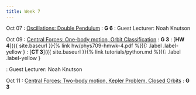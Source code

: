 ```yaml
---
title: Week 7
---
```


Oct 07
: [Oscillations: Double Pendulum](#)
  : **G 6**
: Guest Lecturer: Noah Knutson

Oct 09
: [Central Forces: One-body motion, Orbit Classification](#)
  : **G 3**
: [**HW 4**]({{ site.baseurl }}{% link hw/phys709-hmwk-4.pdf %}){: .label .label-yellow }[](#)
: [**CT 3**]({{ site.baseurl }}{% link tutorials/python.md %}){: .label .label-yellow }[](#)

: Guest Lecturer: Noah Knutson

Oct 11
: [Central Forces: Two-body motion, Kepler Problem, Closed Orbits](#)
  : **G 3**